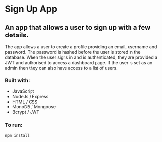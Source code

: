 # Sign Up App

## An app that allows a user to sign up with a few details. 

The app allows a user to create a profile providing an email, username and password. The password is hashed before the user is stored in the database. When the user signs in and is authenticated, they are provided a JWT and authorised to access a dashboard page. If the user is set as an admin then they can also have access to a list of users.

### Built with:
- JavaScript
- NodeJs / Express
- HTML / CSS
- MonoDB / Mongoose
- Bcrypt / JWT

### To run:

```bash
npm install
```


